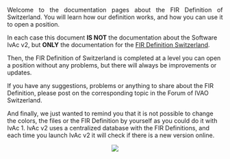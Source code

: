 <p style="text-align:justify">
Welcome to the documentation pages about the FIR Definition of Switzerland.
You will learn how our definition works, and how you can use it to open a position. 

In each case this document <b>IS NOT</b> the documentation about the Software IvAc v2, but <b>ONLY</b> the documentation for the <u>FIR Definition Switzerland</u>.

Then, the FIR Definition of Switzerland is completed at a level you can open a position without any problems, but there will always be improvements or updates. 

If you have any suggestions, problems or anything to share about the FIR Definition, please post on the corresponding topic in the Forum of IVAO Switzerland.

And finally, we just wanted to remind you that it is not possible to change the colors, the files or the FIR Definition by yourself as you could do it with IvAc 1. IvAc v2 uses a centralized database with the FIR Definitions, and each time you launch IvAc v2 it will check if there is a new version online.
</p>
<p align="center">
  <img src="lszh.jpg">
</p>